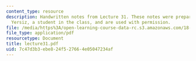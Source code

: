 ```yaml
---
content_type: resource
description: Handwritten notes from Lecture 31. These notes were prepared by Melike
  Yersiz, a student in the class, and are used with permission.
file: /media/https%3A/open-learning-course-data-rc.s3.amazonaws.com/18-075-advanced-calculus-for-engineers-fall-2004/7c47d3b3ebe824f527664e05047234af_lecture31.pdf
file_type: application/pdf
resourcetype: Document
title: lecture31.pdf
uid: 7c47d3b3-ebe8-24f5-2766-4e05047234af
---
```

